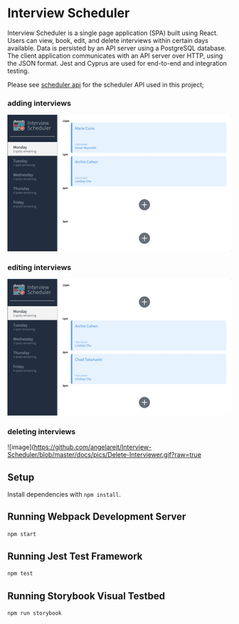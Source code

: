 # Interview Scheduler

Interview Scheduler is a single page application (SPA) built using React. Users can view, book, edit, and delete interviews within certain days available. Data is persisted by an API server using a PostgreSQL database. The client application communicates with an API server over HTTP, using the JSON format. Jest and Cyprus are used for end-to-end and integration testing.

Please see [scheduler api](https://github.com/angelareit/scheduler-api) for the scheduler API used in this project;

### adding interviews
![image](https://github.com/angelareit/Interview-Scheduler/blob/master/docs/pics/Add-Interviewer.gif?raw=true)

### editing interviews
![image](https://github.com/angelareit/Interview-Scheduler/blob/master/docs/pics/Edit-Interviewer.gif?raw=true)

### deleting interviews
![image](https://github.com/angelareit/Interview-Scheduler/blob/master/docs/pics/Delete-Interviewer.gif?raw=true

## Setup

Install dependencies with `npm install`.

## Running Webpack Development Server

```sh
npm start
```

## Running Jest Test Framework

```sh
npm test
```

## Running Storybook Visual Testbed

```sh
npm run storybook
```
